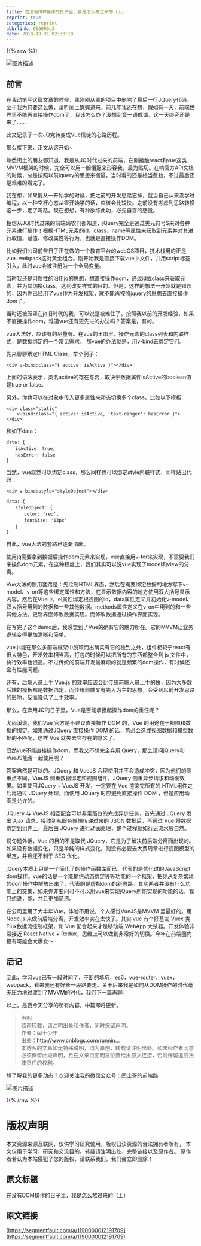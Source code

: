 ```yaml
---
title: 在没有DOM操作的日子里，我是怎么熬过来的（上）
reprint: true
categories: reprint
abbrlink: 666096a3
date: 2018-10-31 02:30:10
---
```


{{% raw %}}
<p><span class="img-wrap"><img data-src="/img/bVZjKW?w=670&amp;h=442" src="https://static.alili.tech/img/bVZjKW?w=670&amp;h=442" alt="&#x56FE;&#x7247;&#x63CF;&#x8FF0;" title="&#x56FE;&#x7247;&#x63CF;&#x8FF0;" style="cursor:pointer;display:inline"></span></p><h2 id="articleHeader0">&#x524D;&#x8A00;</h2><p>&#x5728;&#x6211;&#x52A8;&#x7B14;&#x5199;&#x8FD9;&#x7BC7;&#x6587;&#x7AE0;&#x7684;&#x65F6;&#x5019;&#xFF0C;&#x6211;&#x521A;&#x521A;&#x4ECE;&#x6211;&#x7684;&#x9879;&#x76EE;&#x4E2D;&#x5220;&#x9664;&#x4E86;&#x6700;&#x540E;&#x4E00;&#x884C;JQuery&#x4EE3;&#x7801;&#x3002;&#x81F3;&#x4E8E;&#x6211;&#x4E3A;&#x4F55;&#x8981;&#x8FD9;&#x4E48;&#x505A;&#xFF0C;&#x8BF7;&#x542C;&#x95F0;&#x571F;&#x5A13;&#x5A13;&#x9053;&#x6765;&#x3002;&#x524D;&#x51E0;&#x5E74;&#x6211;&#x8FD8;&#x5728;&#x60F3;&#xFF0C;&#x5047;&#x5982;&#x6709;&#x4E00;&#x5929;&#xFF0C;&#x524D;&#x7AEF;&#x4E16;&#x754C;&#x91CC;&#x4E0D;&#x80FD;&#x518D;&#x76F4;&#x63A5;&#x64CD;&#x4F5C;dom&#x4E86;&#xFF0C;&#x6211;&#x8BE5;&#x600E;&#x4E48;&#x529E;&#xFF1F;&#x6CA1;&#x60F3;&#x5230;&#x7ADF;&#x4E00;&#x8BED;&#x6210;&#x8C36;&#xFF0C;&#x8FD9;&#x4E00;&#x5929;&#x7EC8;&#x7A76;&#x8FD8;&#x662F;&#x6765;&#x4E86;......</p><p>&#x6B64;&#x6587;&#x8BB0;&#x5F55;&#x4E86;&#x4E00;&#x6B21;JQ&#x515A;&#x8F6C;&#x53D8;&#x6210;Vue&#x4FE1;&#x5F92;&#x7684;&#x5FC3;&#x8DEF;&#x5386;&#x7A0B;&#x3002;</p><p>&#x90A3;&#x4E48;&#x63A5;&#x4E0B;&#x6765;&#xFF0C;&#x6B63;&#x6587;&#x4ECE;&#x8FD9;&#x5F00;&#x59CB;~</p><p>&#x719F;&#x6089;&#x95F0;&#x571F;&#x7684;&#x670B;&#x53CB;&#x90FD;&#x77E5;&#x9053;&#xFF0C;&#x6211;&#x662F;&#x4ECE;JQ&#x65F6;&#x4EE3;&#x8FC7;&#x6765;&#x7684;&#x524D;&#x7AEF;&#xFF0C;&#x5728;&#x521A;&#x63A5;&#x89E6;react&#x548C;vue&#x8FD9;&#x7C7B;MVVM&#x6846;&#x67B6;&#x7684;&#x65F6;&#x5019;&#xFF0C;&#x5B8C;&#x5168;&#x53EF;&#x4EE5;&#x7528;&#x4E00;&#x8138;&#x61F5;&#x903C;&#x6765;&#x5F62;&#x5BB9;&#x6211;&#xFF0C;&#x6700;&#x4E3A;&#x8D34;&#x5207;&#x3002;&#x5728;&#x5543;&#x5B98;&#x65B9;API&#x6587;&#x6863;&#x7684;&#x65F6;&#x5019;&#xFF0C;&#x603B;&#x662F;&#x6309;&#x7167;&#x4EE5;&#x524D;jquery&#x7684;&#x601D;&#x60F3;&#x6765;&#x8861;&#x91CF;&#xFF0C;&#x5F53;&#x65F6;&#x770B;&#x7684;&#x8FD8;&#x662F;&#x76F8;&#x5F53;&#x8D39;&#x52B2;&#xFF0C;&#x4E0D;&#x8FC7;&#x6700;&#x540E;&#x8FD8;&#x662F;&#x8270;&#x96BE;&#x7684;&#x770B;&#x5B8C;&#x4E86;&#x3002;</p><p>&#x6211;&#x5728;&#x60F3;&#xFF0C;&#x5982;&#x679C;&#x80FD;&#x4ECE;&#x4E00;&#x5F00;&#x59CB;&#x5B66;&#x7684;&#x65F6;&#x5019;&#xFF0C;&#x628A;&#x4E4B;&#x524D;&#x7684;&#x5F00;&#x53D1;&#x601D;&#x8DEF;&#x5FD8;&#x6389;&#xFF0C;&#x5C31;&#x5F53;&#x81EA;&#x5DF1;&#x4ECE;&#x6765;&#x6CA1;&#x5B66;&#x8FC7;&#x7F16;&#x7A0B;&#xFF0C;&#x4EE5;&#x4E00;&#x79CD;&#x7A7A;&#x676F;&#x5FC3;&#x6001;&#x4ECE;&#x96F6;&#x5F00;&#x59CB;&#x5B66;&#x7684;&#x8BDD;&#xFF0C;&#x5E94;&#x8BE5;&#x4F1A;&#x6BD4;&#x8F83;&#x5FEB;&#x3002;&#x4E4B;&#x524D;&#x6CA1;&#x6709;&#x8003;&#x8651;&#x5230;&#x601D;&#x8DEF;&#x8F6C;&#x6362;&#x8FD9;&#x4E00;&#x6B65;&#xFF0C;&#x8D70;&#x4E86;&#x5F2F;&#x8DEF;&#x3002;&#x73B0;&#x5728;&#x60F3;&#x60F3;&#xFF0C;&#x6709;&#x79CD;&#x6B32;&#x7EC3;&#x6B64;&#x529F;&#xFF0C;&#x5FC5;&#x5148;&#x81EA;&#x5BAB;&#x7684;&#x611F;&#x89C9;&#x3002;</p><p>&#x76F8;&#x4FE1;&#x4ECE;JQ&#x65F6;&#x4EE3;&#x8FC7;&#x6765;&#x7684;&#x524D;&#x7AEF;&#x7801;&#x519C;&#x4EEC;&#x90FD;&#x77E5;&#x9053;&#xFF0C;jQuery&#x5B8C;&#x5168;&#x662F;&#x901A;&#x8FC7;&#x7F8E;&#x5143;&#x7B26;&#x53F7;$&#x6765;&#x5BF9;&#x5404;&#x79CD;&#x5143;&#x7D20;&#x8FDB;&#x884C;&#x64CD;&#x4F5C;&#xFF01;&#x6839;&#x636E;HTML&#x5143;&#x7D20;&#x7684;id&#x3001;class&#x3001;name&#x7B49;&#x5C5E;&#x6027;&#x6765;&#x83B7;&#x53D6;&#x5230;&#x5143;&#x7D20;&#x5E76;&#x5BF9;&#x5176;&#x8FDB;&#x884C;&#x53D6;&#x503C;&#x3001;&#x8D4B;&#x503C;&#x3001;&#x4FEE;&#x6539;&#x5C5E;&#x6027;&#x7B49;&#x884C;&#x4E3A;&#xFF0C;&#x4E5F;&#x5C31;&#x662F;&#x76F4;&#x63A5;&#x64CD;&#x4F5C;DOM&#x3002;</p><p>&#x6BD4;&#x5982;&#x6211;&#x4EEC;&#x516C;&#x53F8;&#x524D;&#x4E9B;&#x65E5;&#x5B50;&#x6B63;&#x5728;&#x505A;&#x7684;&#x4E00;&#x4E2A;&#x6559;&#x80B2;&#x5E73;&#x53F0;&#x7684;webOS&#x9879;&#x76EE;&#xFF0C;&#x6280;&#x672F;&#x6808;&#x7528;&#x7684;&#x6B63;&#x662F;vue+webpack&#x8FD9;&#x5BF9;&#x9EC4;&#x91D1;&#x7EC4;&#x5408;&#x3002;&#x521A;&#x5F00;&#x59CB;&#x6211;&#x662F;&#x76F4;&#x63A5;&#x4E0B;&#x8F7D;vue.js&#x6587;&#x4EF6;&#xFF0C;&#x5E76;&#x7528;script&#x6807;&#x7B7E;&#x5F15;&#x5165;&#xFF0C;&#x6B64;&#x65F6;vue&#x4F1A;&#x88AB;&#x6CE8;&#x518C;&#x4E3A;&#x4E00;&#x4E2A;&#x5168;&#x5C40;&#x53D8;&#x91CF;&#x3002;</p><p>&#x5F53;&#x65F6;&#x6211;&#x8FD8;&#x662F;&#x4E60;&#x60EF;&#x6027;&#x7684;&#x6CBF;&#x7528;jq&#x7684;&#x601D;&#x60F3;&#xFF0C;&#x60F3;&#x76F4;&#x63A5;&#x64CD;&#x4F5C;dom&#xFF0C;&#x901A;&#x8FC7;id&#x6216;class&#x6765;&#x83B7;&#x53D6;&#x5143;&#x7D20;&#xFF0C;&#x5E76;&#x4E3A;&#x5176;&#x5207;&#x6362;class&#xFF0C;&#x8FBE;&#x5230;&#x6539;&#x53D8;&#x6837;&#x5F0F;&#x7684;&#x76EE;&#x7684;&#x3002;&#x4F46;&#x662F;&#xFF0C;&#x8FD9;&#x6837;&#x7684;&#x60F3;&#x6CD5;&#x4E00;&#x5F00;&#x59CB;&#x5C31;&#x662F;&#x9519;&#x8BEF;&#x7684;&#xFF0C;&#x56E0;&#x4E3A;&#x4F60;&#x5DF2;&#x7ECF;&#x7528;&#x4E86;vue&#x4F5C;&#x4E3A;&#x5F00;&#x53D1;&#x6846;&#x67B6;&#xFF0C;&#x5C31;&#x4E0D;&#x80FD;&#x518D;&#x6309;&#x7167;jquery&#x7684;&#x601D;&#x60F3;&#x53BB;&#x76F4;&#x63A5;&#x64CD;&#x4F5C;dom&#x4E86;&#x3002;</p><p>&#x5F53;&#x65F6;&#x8FD8;&#x88AB;&#x7B3C;&#x7F69;&#x5728;jq&#x65E7;&#x65F6;&#x4EE3;&#x7684;&#x6211;&#xFF0C;&#x53EF;&#x4EE5;&#x8BF4;&#x662F;&#x88AB;&#x96BE;&#x4F4F;&#x4E86;&#x3002;&#x6309;&#x7167;&#x6211;&#x4EE5;&#x524D;&#x7684;&#x5F00;&#x53D1;&#x7ECF;&#x9A8C;&#xFF0C;&#x5982;&#x679C;&#x4E0D;&#x76F4;&#x63A5;&#x64CD;&#x4F5C;dom&#xFF0C;&#x96BE;&#x9053;vue&#x8FD8;&#x6709;&#x66F4;&#x5148;&#x8FDB;&#x7684;&#x529E;&#x6CD5;&#x5417;&#xFF1F;&#x7B54;&#x6848;&#x662F;&#xFF0C;&#x6709;&#x7684;&#x3002;</p><p>vue&#x5927;&#x6CD5;&#x597D;&#xFF0C;&#x5E94;&#x8BE5;&#x6709;&#x7684;&#x5C3D;&#x91CF;&#x6709;&#x3002;&#x5728;vue&#x7684;&#x738B;&#x56FD;&#x91CC;&#xFF0C;&#x64CD;&#x4F5C;&#x5143;&#x7D20;&#x7684;class&#x5217;&#x8868;&#x548C;&#x5185;&#x8054;&#x6837;&#x5F0F;&#xFF0C;&#x662F;&#x6570;&#x636E;&#x7ED1;&#x5B9A;&#x7684;&#x4E00;&#x4E2A;&#x5E38;&#x89C1;&#x9700;&#x6C42;&#x3002; &#x90A3;vue&#x7684;&#x529E;&#x6CD5;&#x5C31;&#x662F;&#xFF0C;&#x7528;v-bind&#x53BB;&#x7ED1;&#x5B9A;&#x5B83;&#x4EEC;&#x3002;</p><p>&#x5148;&#x6765;&#x804A;&#x804A;&#x7ED1;&#x5B9A;HTML Class&#xFF0C;&#x4E3E;&#x4E2A;&#x4F8B;&#x5B50;&#xFF1A;</p><div class="widget-codetool" style="display:none"><div class="widget-codetool--inner"><span class="selectCode code-tool" data-toggle="tooltip" data-placement="top" title="" data-original-title="&#x5168;&#x9009;"></span> <span type="button" class="copyCode code-tool" data-toggle="tooltip" data-placement="top" data-clipboard-text="&lt;div v-bind:class=&quot;{ active: isActive }&quot;&gt;&lt;/div&gt;" title="" data-original-title="&#x590D;&#x5236;"></span> <span type="button" class="saveToNote code-tool" data-toggle="tooltip" data-placement="top" title="" data-original-title="&#x653E;&#x8FDB;&#x7B14;&#x8BB0;"></span></div></div><pre class="hljs javascript"><code style="word-break:break-word;white-space:initial">&lt;div v-bind:<span class="hljs-class"><span class="hljs-keyword">class</span></span>=<span class="hljs-string">&quot;{ active: isActive }&quot;</span>&gt;<span class="xml"><span class="hljs-tag">&lt;/<span class="hljs-name">div</span>&gt;</span></span></code></pre><p>&#x4E0A;&#x9762;&#x7684;&#x8BED;&#x6CD5;&#x8868;&#x793A;&#xFF0C;&#x7C7B;&#x540D;active&#x7684;&#x5B58;&#x5728;&#x4E0E;&#x5426;&#xFF0C;&#x53D6;&#x51B3;&#x4E8E;&#x6570;&#x636E;&#x5C5E;&#x6027;isActive&#x7684;boolean&#x503C;&#x662F;true or false&#x3002;</p><p>&#x53E6;&#x5916;&#xFF0C;&#x4F60;&#x4E5F;&#x53EF;&#x4EE5;&#x5728;&#x5BF9;&#x8C61;&#x4E2D;&#x4F20;&#x5165;&#x66F4;&#x591A;&#x5C5E;&#x6027;&#x6765;&#x52A8;&#x6001;&#x5207;&#x6362;&#x591A;&#x4E2A;class&#xFF0C;&#x6BD4;&#x5982;&#x4EE5;&#x4E0B;&#x6A21;&#x677F;&#xFF1A;</p><div class="widget-codetool" style="display:none"><div class="widget-codetool--inner"><span class="selectCode code-tool" data-toggle="tooltip" data-placement="top" title="" data-original-title="&#x5168;&#x9009;"></span> <span type="button" class="copyCode code-tool" data-toggle="tooltip" data-placement="top" data-clipboard-text="&lt;div class=&quot;static&quot;
    v-bind:class=&quot;{ active: isActive, &apos;text-danger&apos;: hasError }&quot;&gt;
&lt;/div&gt;" title="" data-original-title="&#x590D;&#x5236;"></span> <span type="button" class="saveToNote code-tool" data-toggle="tooltip" data-placement="top" title="" data-original-title="&#x653E;&#x8FDB;&#x7B14;&#x8BB0;"></span></div></div><pre class="hljs javascript"><code>&lt;div <span class="hljs-class"><span class="hljs-keyword">class</span></span>=<span class="hljs-string">&quot;static&quot;</span>
    v-bind:<span class="hljs-class"><span class="hljs-keyword">class</span></span>=<span class="hljs-string">&quot;{ active: isActive, &apos;text-danger&apos;: hasError }&quot;</span>&gt;
<span class="xml"><span class="hljs-tag">&lt;/<span class="hljs-name">div</span>&gt;</span></span></code></pre><p>&#x548C;&#x5982;&#x4E0B;data&#xFF1A;</p><div class="widget-codetool" style="display:none"><div class="widget-codetool--inner"><span class="selectCode code-tool" data-toggle="tooltip" data-placement="top" title="" data-original-title="&#x5168;&#x9009;"></span> <span type="button" class="copyCode code-tool" data-toggle="tooltip" data-placement="top" data-clipboard-text="data: {
&#x3000;&#x3000;isActive: true,
&#x3000;&#x3000;hasError: false
}" title="" data-original-title="&#x590D;&#x5236;"></span> <span type="button" class="saveToNote code-tool" data-toggle="tooltip" data-placement="top" title="" data-original-title="&#x653E;&#x8FDB;&#x7B14;&#x8BB0;"></span></div></div><pre class="hljs yaml"><code><span class="hljs-attr">data:</span> <span class="hljs-string">{</span>
&#x3000;&#x3000;<span class="hljs-attr">isActive:</span> <span class="hljs-literal">true</span><span class="hljs-string">,</span>
&#x3000;&#x3000;<span class="hljs-attr">hasError:</span> <span class="hljs-literal">false</span>
<span class="hljs-string">}</span></code></pre><p>&#x5F53;&#x7136;&#xFF0C;vue&#x65E2;&#x7136;&#x53EF;&#x4EE5;&#x7ED1;&#x5B9A;class&#xFF0C;&#x90A3;&#x4E48;&#x540C;&#x6837;&#x4E5F;&#x53EF;&#x4EE5;&#x7ED1;&#x5B9A;style&#x5185;&#x8054;&#x6837;&#x5F0F;&#xFF0C;&#x540C;&#x6837;&#x8D34;&#x51FA;&#x4EE3;&#x7801;&#xFF1A;</p><div class="widget-codetool" style="display:none"><div class="widget-codetool--inner"><span class="selectCode code-tool" data-toggle="tooltip" data-placement="top" title="" data-original-title="&#x5168;&#x9009;"></span> <span type="button" class="copyCode code-tool" data-toggle="tooltip" data-placement="top" data-clipboard-text="&lt;div v-bind:style=&quot;styleObject&quot;&gt;&lt;/div&gt;" title="" data-original-title="&#x590D;&#x5236;"></span> <span type="button" class="saveToNote code-tool" data-toggle="tooltip" data-placement="top" title="" data-original-title="&#x653E;&#x8FDB;&#x7B14;&#x8BB0;"></span></div></div><pre class="hljs nimrod"><code style="word-break:break-word;white-space:initial">&lt;<span class="hljs-keyword">div</span> v-<span class="hljs-keyword">bind</span>:style=<span class="hljs-string">&quot;styleObject&quot;</span>&gt;&lt;/<span class="hljs-keyword">div</span>&gt;</code></pre><div class="widget-codetool" style="display:none"><div class="widget-codetool--inner"><span class="selectCode code-tool" data-toggle="tooltip" data-placement="top" title="" data-original-title="&#x5168;&#x9009;"></span> <span type="button" class="copyCode code-tool" data-toggle="tooltip" data-placement="top" data-clipboard-text="data: {
&#x3000;&#x3000;styleObject: {
&#x3000;&#x3000;&#x3000;&#x3000;color: &apos;red&apos;,
&#x3000;&#x3000;&#x3000;&#x3000;fontSize: &apos;13px&apos;
&#x3000;&#x3000;}
}" title="" data-original-title="&#x590D;&#x5236;"></span> <span type="button" class="saveToNote code-tool" data-toggle="tooltip" data-placement="top" title="" data-original-title="&#x653E;&#x8FDB;&#x7B14;&#x8BB0;"></span></div></div><pre class="hljs css"><code><span class="hljs-selector-tag">data</span>: {
&#x3000;&#x3000;<span class="hljs-attribute">styleObject</span>: {
&#x3000;&#x3000;&#x3000;&#x3000;color: <span class="hljs-string">&apos;red&apos;</span>,
&#x3000;&#x3000;&#x3000;&#x3000;fontSize: <span class="hljs-string">&apos;13px&apos;</span>
&#x3000;&#x3000;}
}</code></pre><p>&#x81EA;&#x6B64;&#xFF0C;vue&#x5927;&#x6CD5;&#x7684;&#x5957;&#x8DEF;&#x5DF2;&#x9010;&#x6E10;&#x6E05;&#x6670;&#x3002;</p><p>&#x4F7F;&#x7528;jq&#x9700;&#x8981;&#x62FF;&#x5230;&#x6570;&#x636E;&#x540E;&#x64CD;&#x4F5C;dom&#x5143;&#x7D20;&#x6765;&#x5B9E;&#x73B0;&#xFF0C;vue&#x76F4;&#x63A5;&#x7528;v-for&#x6765;&#x5B9E;&#x73B0;&#xFF0C;&#x4E0D;&#x9700;&#x8981;&#x6211;&#x4EEC;&#x6765;&#x64CD;&#x4F5C;dom&#x5143;&#x7D20;&#xFF0C;&#x5728;&#x8FD9;&#x79CD;&#x7A0B;&#x5EA6;&#x4E0A;&#xFF0C;&#x6211;&#x4EEC;&#x5176;&#x5B9E;&#x53EF;&#x4EE5;&#x8BF4;vue&#x5B9E;&#x73B0;&#x4E86;model&#x548C;view&#x7684;&#x5206;&#x79BB;&#x3002;</p><p>Vue&#x5927;&#x6CD5;&#x7684;&#x60EF;&#x7528;&#x5957;&#x8DEF;&#x662F;&#xFF1A;&#x5148;&#x7ED8;&#x5236;HTML&#x754C;&#x9762;&#xFF0C;&#x7136;&#x540E;&#x5728;&#x9700;&#x8981;&#x7ED1;&#x5B9A;&#x6570;&#x636E;&#x7684;&#x5730;&#x65B9;&#x5199;&#x4E0B;v-model&#x3001;v-on&#x7B49;&#x8FD9;&#x4E9B;&#x7ED1;&#x5B9A;&#x5C5E;&#x6027;&#x548C;&#x65B9;&#x6CD5;&#xFF0C;&#x5728;&#x663E;&#x793A;&#x6570;&#x636E;&#x5185;&#x5BB9;&#x7684;&#x5730;&#x65B9;&#x4F7F;&#x7528;&#x53CC;&#x5927;&#x62EC;&#x53F7;&#x663E;&#x793A;&#x5185;&#x5BB9;&#x3002;&#x7136;&#x540E;&#x5728;Vue&#x4E2D;&#xFF0C;el&#x5C5E;&#x6027;&#x7ED1;&#x5B9A;&#x6839;&#x89C6;&#x56FE;&#x7684;id&#xFF0C;data&#x5C5E;&#x6027;&#x5B9A;&#x4E49;&#x5E76;&#x521D;&#x59CB;&#x5316;v-model&#x3001;&#x53CC;&#x5927;&#x62EC;&#x53F7;&#x7528;&#x5230;&#x7684;&#x6570;&#x636E;&#x548C;&#x4E00;&#x4E9B;&#x5176;&#x4ED6;&#x6570;&#x636E;&#x3002;methods&#x5C5E;&#x6027;&#x5B9A;&#x4E49;&#x5728;v-on&#x4E2D;&#x7528;&#x5230;&#x7684;&#x548C;&#x4E00;&#x4E9B;&#x5176;&#x4ED6;&#x65B9;&#x6CD5;&#x3002;&#x66F4;&#x65B0;&#x754C;&#x9762;&#x4FEE;&#x6539;&#x6570;&#x636E;&#x5B9E;&#x73B0;&#x3002;&#x800C;&#x4FEE;&#x6539;&#x6570;&#x636E;&#x901A;&#x8FC7;&#x64CD;&#x4F5C;&#x754C;&#x9762;&#x5B9E;&#x73B0;&#x3002;</p><p>&#x5728;&#x5199;&#x5B8C;&#x4E86;&#x8FD9;&#x4E2A;demo&#x540E;&#xFF0C;&#x6211;&#x611F;&#x89C9;&#x5230;&#x4E86;Vue&#x7684;&#x786E;&#x6709;&#x5B83;&#x7684;&#x9B45;&#x529B;&#x6240;&#x5728;&#x3002;&#x5B83;&#x7684;MVVM&#x8BA9;&#x4E1A;&#x52A1;&#x903B;&#x8F91;&#x53D8;&#x5F97;&#x66F4;&#x52A0;&#x6E05;&#x6670;&#x548C;&#x7B80;&#x5355;&#x3002;</p><p>vue.js&#x80FD;&#x5728;&#x90A3;&#x4E48;&#x591A;&#x524D;&#x7AEF;&#x6846;&#x67B6;&#x4E2D;&#x8131;&#x9896;&#x800C;&#x51FA;&#x786E;&#x5B9E;&#x6709;&#x5B83;&#x7684;&#x72EC;&#x5230;&#x4E4B;&#x5904;&#xFF0C;&#x7EC4;&#x4EF6;&#x76F8;&#x8F83;&#x4E8E;react&#x6709;&#x5F88;&#x5927;&#x7279;&#x8272;&#xFF0C;&#x5F00;&#x53D1;&#x6548;&#x7387;&#x76F8;&#x5F53;&#x9AD8;&#xFF0C;&#x6253;&#x5305;&#x7684;&#x65F6;&#x5019;&#x53EF;&#x4EE5;&#x628A;&#x6240;&#x6709;&#x7684;&#x4E1C;&#x897F;&#x90FD;&#x6574;&#x5408;&#x5230; js &#x6587;&#x4EF6;&#x4E2D;&#xFF0C;&#x6267;&#x884C;&#x6548;&#x7387;&#x4E5F;&#x5F88;&#x9AD8;&#x3002;&#x4E0D;&#x8FC7;&#x4F20;&#x7EDF;&#x7684;&#x524D;&#x7AEF;&#x5F00;&#x53D1;&#x6700;&#x9EBB;&#x70E6;&#x7684;&#x5C31;&#x662F;&#x9891;&#x7E41;&#x7684;dom&#x64CD;&#x4F5C;&#xFF0C;&#x6709;&#x65F6;&#x5019;&#x8FD8;&#x4F1A;&#x6709;&#x6027;&#x80FD;&#x95EE;&#x9898;&#x3002;</p><p>&#x8FD8;&#x6709;&#xFF0C;&#x540E;&#x7AEF;&#x4EBA;&#x5458;&#x4E0A;&#x624B; Vue.js &#x7684;&#x6548;&#x7387;&#x5E94;&#x8BE5;&#x4F1A;&#x6BD4;&#x4F20;&#x7EDF;&#x524D;&#x7AEF;&#x4EBA;&#x5458;&#x4E0A;&#x624B;&#x7684;&#x5FEB;&#xFF0C;&#x56E0;&#x4E3A;&#x5927;&#x591A;&#x6570;&#x540E;&#x7AEF;&#x7684;&#x6A21;&#x677F;&#x90FD;&#x662F;&#x6570;&#x636E;&#x7ED1;&#x5B9A;&#xFF0C;&#x800C;&#x4F20;&#x7EDF;&#x524D;&#x7AEF;&#x53C8;&#x6709;&#x5148;&#x5165;&#x4E3A;&#x4E3B;&#x7684;&#x601D;&#x60F3;&#xFF0C;&#x4F1A;&#x53D7;&#x5230;&#x4EE5;&#x524D;&#x5F00;&#x53D1;&#x601D;&#x8DEF;&#x7684;&#x5F71;&#x54CD;&#xFF0C;&#x53CD;&#x800C;&#x964D;&#x4F4E;&#x4E86;&#x4E0A;&#x624B;&#x6548;&#x7387;&#x3002;</p><p>&#x90A3;&#x4E48;&#xFF0C;&#x5728;&#x5F03;&#x7528;JQ&#x7684;&#x65E5;&#x5B50;&#x91CC;&#xFF0C;Vue&#x662F;&#x5426;&#x80FD;&#x627F;&#x62C5;&#x8D77;&#x64CD;&#x4F5C;dom&#x7684;&#x91CD;&#x4EFB;&#x5462;&#xFF1F;</p><p>&#x5C24;&#x96E8;&#x6EAA;&#x8BF4;&#xFF0C;&#x6211;&#x4EEC;Vue &#x5B98;&#x65B9;&#x662F;&#x4E0D;&#x5EFA;&#x8BAE;&#x76F4;&#x63A5;&#x64CD;&#x4F5C; DOM &#x7684;&#xFF0C;Vue &#x7684;&#x7528;&#x9014;&#x5728;&#x4E8E;&#x89C6;&#x56FE;&#x548C;&#x6570;&#x636E;&#x7684;&#x7ED1;&#x5B9A;&#x3002;&#x5982;&#x679C;&#x901A;&#x8FC7;JQuery &#x76F4;&#x63A5;&#x64CD;&#x4F5C; DOM &#x7684;&#x8BDD;&#xFF0C;&#x52BF;&#x5FC5;&#x4F1A;&#x9020;&#x6210;&#x89C6;&#x56FE;&#x6570;&#x636E;&#x548C;&#x6A21;&#x578B;&#x6570;&#x636E;&#x7684;&#x4E0D;&#x5339;&#x914D;&#xFF0C;&#x8FD9;&#x6837; Vue &#x5C31;&#x5931;&#x53BB;&#x5B83;&#x5B58;&#x5728;&#x7684;&#x610F;&#x4E49;&#x4E86;&#x3002;</p><p>&#x65E2;&#x7136;vue&#x4E0D;&#x80FD;&#x76F4;&#x63A5;&#x64CD;&#x4F5C;dom&#xFF0C;&#x800C;&#x6211;&#x53C8;&#x4E0D;&#x60F3;&#x5B8C;&#x5168;&#x5F03;&#x7528;jQuery&#xFF0C;&#x90A3;&#x4E48;&#x8BF7;&#x95EE;jQuery&#x548C;VueJS&#x80FD;&#x5426;&#x4E00;&#x8D77;&#x4F7F;&#x7528;&#x5462;&#xFF1F;</p><p>&#x7B54;&#x6848;&#x81EA;&#x7136;&#x662F;&#x53EF;&#x4EE5;&#x7684;&#x3002;JQuery &#x548C; VueJS &#x5408;&#x7406;&#x4F7F;&#x7528;&#x5E76;&#x4E0D;&#x4F1A;&#x9020;&#x6210;&#x51B2;&#x7A81;&#xFF0C;&#x56E0;&#x4E3A;&#x4ED6;&#x4EEC;&#x7684;&#x4FA7;&#x91CD;&#x70B9;&#x4E0D;&#x540C;&#xFF0C;VueJS &#x4FA7;&#x91CD;&#x6570;&#x636E;&#x7ED1;&#x5B9A;&#x548C;&#x89C6;&#x56FE;&#x7EC4;&#x4EF6;&#xFF0C;JQuery &#x4FA7;&#x91CD;&#x5F02;&#x6B65;&#x8BF7;&#x6C42;&#x548C;&#x52A8;&#x753B;&#x6548;&#x679C;&#x3002;&#x5982;&#x679C;&#x4F7F;&#x7528;JQuery + VueJS &#x5F00;&#x53D1;&#xFF0C;&#x4E00;&#x5B9A;&#x8981;&#x5728; Vue &#x6E32;&#x67D3;&#x5B8C;&#x6240;&#x6709;&#x7684; HTML&#x7EC4;&#x4EF6;&#x4E4B;&#x540E;&#x518D;&#x901A;&#x8FC7; JQuery &#x5904;&#x7406;&#xFF0C;&#x800C;&#x4F7F;&#x7528; JQuery &#x65F6;&#x5E94;&#x907F;&#x514D;&#x76F4;&#x63A5;&#x64CD;&#x4F5C; DOM &#xFF0C;&#x4F46;&#x662F;&#x5E94;&#x7528;&#x52A8;&#x753B;&#x662F;&#x5141;&#x8BB8;&#x7684;&#x3002;</p><p>JQuery &#x4E0E; VueJS &#x76F8;&#x4E92;&#x914D;&#x5408;&#x53EF;&#x4EE5;&#x975E;&#x5E38;&#x9AD8;&#x6548;&#x7684;&#x5B8C;&#x6210;&#x5F02;&#x6B65;&#x4EFB;&#x52A1;&#xFF0C;&#x9996;&#x5148;&#x901A;&#x8FC7; JQuery &#x53D1;&#x51FA; Ajax &#x8BF7;&#x6C42;&#xFF0C;&#x63A5;&#x6536;&#x5230;&#x4ECE;&#x670D;&#x52A1;&#x5668;&#x7AEF;&#x4F20;&#x9012;&#x8FC7;&#x6765;&#x7684; JSON &#x6570;&#x636E;&#x540E;&#xFF0C;&#x518D;&#x901A;&#x8FC7; Vue &#x5C06;&#x6570;&#x636E;&#x7ED1;&#x5B9A;&#x5230;&#x7EC4;&#x4EF6;&#x4E0A;&#xFF0C;&#x6700;&#x540E;&#x7531; JQuery &#x8FDB;&#x884C;&#x52A8;&#x753B;&#x5904;&#x7406;&#xFF0C;&#x6574;&#x4E2A;&#x8FC7;&#x7A0B;&#x5C31;&#x5982;&#x884C;&#x4E91;&#x6D41;&#x6C34;&#x822C;&#x81EA;&#x7136;&#x3002;</p><p>&#x8BF4;&#x53E5;&#x9898;&#x5916;&#x8BDD;&#xFF0C;Vue &#x7684;&#x76EE;&#x7684;&#x4E0D;&#x662F;&#x53D6;&#x4EE3; JQuery&#xFF0C;&#x5B83;&#x662F;&#x4E3A;&#x4E86;&#x89E3;&#x51B3;&#x524D;&#x540E;&#x7AEF;&#x5206;&#x79BB;&#x800C;&#x51FA;&#x73B0;&#x7684;&#x3002;&#x5982;&#x679C;&#x6CA1;&#x6709;&#x6570;&#x636E;&#x53D8;&#x5316;&#xFF0C;&#x53EA;&#x662F;&#x5355;&#x7EAF;&#x7684;&#x6837;&#x5F0F;&#x53D8;&#x5316;&#xFF0C;&#x5219;&#x6CA1;&#x6709;&#x5FC5;&#x8981;&#x53BB;&#x5927;&#x8D39;&#x5468;&#x7AE0;&#x8FDB;&#x884C;&#x89C6;&#x56FE;&#x6A21;&#x578B;&#x7684;&#x7ED1;&#x5B9A;&#xFF0C;&#x5E76;&#x4E14;&#x8FD8;&#x4E0D;&#x5229;&#x4E8E; SEO &#x4F18;&#x5316;&#x3002;</p><p>jQuery&#x672C;&#x8D28;&#x4E0A;&#x53EA;&#x662F;&#x4E00;&#x4E2A;&#x7B80;&#x5316;&#x4E86;&#x7684;&#x64CD;&#x4F5C;&#x51FD;&#x6570;&#x5E93;&#x800C;&#x5DF2;&#xFF0C;&#x4EE3;&#x8868;&#x7684;&#x662F;&#x4F18;&#x5316;&#x8FC7;&#x7684;JavaScript dom&#x64CD;&#x4F5C;&#x3002;vue&#x7684;&#x8BDD;&#x662F;&#x4E00;&#x4E2A;&#x80FD;&#x63D0;&#x4F9B;&#x52A8;&#x6001;&#x7ED1;&#x5B9A;&#x7B49;&#x7B49;&#x529F;&#x80FD;&#x7684;&#x4E00;&#x4E2A;&#x6846;&#x67B6;&#xFF0C;&#x628A;&#x4F60;&#x4ECE;&#x590D;&#x6742;&#x7E41;&#x7410;&#x7684;dom&#x64CD;&#x4F5C;&#x4E2D;&#x89E3;&#x653E;&#x51FA;&#x6765;&#x4E86;&#xFF0C;&#x4EE3;&#x8868;&#x7684;&#x662F;&#x865A;&#x62DF;dom&#x7684;&#x65B0;&#x601D;&#x8DEF;&#x3002;&#x5176;&#x5B9E;&#x4E24;&#x8005;&#x5E76;&#x6CA1;&#x6709;&#x4EC0;&#x4E48;&#x529F;&#x80FD;&#x4E0A;&#x7684;&#x4EA4;&#x96C6;&#xFF0C;&#x5982;&#x679C;&#x4F60;&#x975E;&#x8981;&#x95EE;&#x53EF;&#x4E0D;&#x53EF;&#x4EE5;&#x7528;vue&#x6765;&#x5B9E;&#x73B0;jQuery&#x6240;&#x80FD;&#x5B9E;&#x73B0;&#x7684;&#x529F;&#x80FD;&#x7684;&#x8BDD;&#xFF0C;&#x6211;&#x53EA;&#x60F3;&#x8BF4;&#xFF0C;&#x80FD;&#xFF0C;&#x5E76;&#x4E14;&#x66F4;&#x52A0;&#x7B80;&#x6D01;&#x3002;</p><p>&#x5728;&#x516C;&#x53F8;&#x91CC;&#x7528;&#x4E86;&#x5927;&#x534A;&#x5E74;Vue&#xFF0C;&#x4F53;&#x9A8C;&#x4E0D;&#x7528;&#x8BF4;&#xFF0C;&#x4E2A;&#x4EBA;&#x611F;&#x89C9;VueJS&#x662F;MVVM &#x91CC;&#x6700;&#x597D;&#x7684;&#x3002;&#x7528; Node.js &#x6765;&#x505A;&#x524D;&#x540E;&#x7AEF;&#x5206;&#x79BB;&#xFF0C;&#x5F00;&#x53D1;&#x6548;&#x7387;&#x5B9E;&#x5728;&#x592A;&#x5FEB;&#x4E86;&#x3002;&#x5176;&#x5B9E; vue &#x6709;&#x4E2A;&#x597D;&#x57FA;&#x53CB; Vuex &#x7C7B;Flux&#x6570;&#x636E;&#x6D41;&#x63A7;&#x5236;&#x6846;&#x67B6;&#xFF0C;&#x548C; Vue &#x914D;&#x5408;&#x8D77;&#x6765;&#x624D;&#x662F;&#x79FB;&#x52A8;&#x7AEF; WebApp &#x5927;&#x6740;&#x5668;&#x3002;&#x5F00;&#x53D1;&#x4F53;&#x9A8C;&#x975E;&#x5E38;&#x63A5;&#x8FD1; React Native + Redux&#xFF0C;&#x601D;&#x7EF4;&#x4E0A;&#x53EF;&#x4EE5;&#x505A;&#x5230;&#x975E;&#x5E38;&#x597D;&#x7684;&#x5207;&#x6362;&#x3002;&#x4ECA;&#x5E74;&#x5728;&#x524D;&#x7AEF;&#x5708;&#x5185;&#x6781;&#x6709;&#x53EF;&#x80FD;&#x4F1A;&#x5927;&#x7206;&#x53D1;&#xFF5E;</p><h2 id="articleHeader1">&#x540E;&#x8BB0;</h2><p>&#x81F3;&#x6B64;&#xFF0C;&#x5B66;&#x4E60;vue&#x5DF2;&#x6709;&#x4E00;&#x6BB5;&#x65F6;&#x95F4;&#x4E86;&#xFF0C;&#x4E0D;&#x65AD;&#x7684;&#x586B;&#x5751;&#xFF0C;es6&#xFF0C;vue-router&#xFF0C;vuex&#xFF0C;webpack&#xFF0C;&#x770B;&#x6765;&#x6211;&#x8FD8;&#x6709;&#x597D;&#x957F;&#x4E00;&#x6BB5;&#x8DEF;&#x8981;&#x8D70;&#x3002;&#x5173;&#x4E8E;&#x540E;&#x6765;&#x6211;&#x662F;&#x5982;&#x4F55;&#x4ECE;DOM&#x64CD;&#x4F5C;&#x7684;&#x65F6;&#x4EE3;&#x6BEB;&#x65E0;&#x538B;&#x529B;&#x5730;&#x8FC7;&#x6E21;&#x5230;&#x4E86;MVVM&#x7684;&#x65F6;&#x4EE3;&#xFF0C;&#x6211;&#x4EEC;&#x4E0B;&#x4E00;&#x7BC7;&#x518D;&#x804A;&#x3002;</p><p>&#x4EE5;&#x4E0A;&#xFF0C;&#x662F;&#x6211;&#x4ECA;&#x5929;&#x5206;&#x4EAB;&#x7684;&#x6240;&#x6709;&#x5185;&#x5BB9;&#xFF0C;&#x4E2D;&#x7BC7;&#x5373;&#x5C06;&#x66F4;&#x65B0;&#x3002;</p><blockquote><p>&#x58F0;&#x660E;<br>&#x6B22;&#x8FCE;&#x8F6C;&#x8F7D;&#xFF0C;&#x8BF7;&#x6CE8;&#x660E;&#x51FA;&#x5904;&#x548C;&#x4F5C;&#x8005;&#xFF0C;&#x540C;&#x65F6;&#x4FDD;&#x7559;&#x58F0;&#x660E;&#x3002;<br>&#x4F5C;&#x8005;&#xFF1A;&#x95F0;&#x571F;&#x5C11;&#x5E74;<br>&#x51FA;&#x5904;&#xFF1A;<a href="http://www.cnblogs.com/runnin..." rel="nofollow noreferrer" target="_blank">http://www.cnblogs.com/runnin...</a><br>&#x672C;&#x535A;&#x5BA2;&#x7684;&#x6587;&#x7AE0;&#x5982;&#x65E0;&#x7279;&#x6B8A;&#x8BF4;&#x660E;&#xFF0C;&#x5747;&#x4E3A;&#x539F;&#x521B;&#xFF0C;&#x8F6C;&#x8F7D;&#x8BF7;&#x6CE8;&#x660E;&#x51FA;&#x5904;&#x3002;&#x5982;&#x672A;&#x7ECF;&#x4F5C;&#x8005;&#x540C;&#x610F;&#x5FC5;&#x987B;&#x4FDD;&#x7559;&#x6B64;&#x6BB5;&#x58F0;&#x660E;&#xFF0C;&#x4E14;&#x5728;&#x6587;&#x7AE0;&#x9875;&#x9762;&#x660E;&#x663E;&#x4F4D;&#x7F6E;&#x7ED9;&#x51FA;&#x539F;&#x6587;&#x8FDE;&#x63A5;&#xFF0C;&#x5426;&#x5219;&#x4FDD;&#x7559;&#x8FFD;&#x7A76;&#x6CD5;&#x5F8B;&#x8D23;&#x4EFB;&#x7684;&#x6743;&#x5229;&#x3002;</p></blockquote><p>&#x60F3;&#x4E86;&#x89E3;&#x6211;&#x7684;&#x66F4;&#x591A;&#x52A8;&#x6001;&#xFF1F;&#x6B22;&#x8FCE;&#x5173;&#x6CE8;&#x6211;&#x7684;&#x5FAE;&#x4FE1;&#x516C;&#x4F17;&#x53F7;&#xFF1A;&#x95F0;&#x571F;&#x54E5;&#x7684;&#x524D;&#x7AEF;&#x8DEF;</p><p><span class="img-wrap"><img data-src="/img/bVZjMq?w=430&amp;h=430" src="https://static.alili.tech/img/bVZjMq?w=430&amp;h=430" alt="&#x56FE;&#x7247;&#x63CF;&#x8FF0;" title="&#x56FE;&#x7247;&#x63CF;&#x8FF0;" style="cursor:pointer;display:inline"></span></p>
{{% /raw %}}

# 版权声明
本文资源来源互联网，仅供学习研究使用，版权归该资源的合法拥有者所有，
本文仅用于学习、研究和交流目的。转载请注明出处、完整链接以及原作者。
原作者若认为本站侵犯了您的版权，请联系我们，我们会立即删除！

## 原文标题
在没有DOM操作的日子里，我是怎么熬过来的（上）

## 原文链接
[https://segmentfault.com/a/1190000012191709](https://segmentfault.com/a/1190000012191709)

